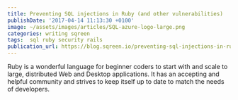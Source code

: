 ```yaml
---
title: Preventing SQL injections in Ruby (and other vulnerabilities)
publishDate: '2017-04-14 11:13:30 +0100'
image: ~/assets/images/articles/SQL-azure-logo-large.png
categories: writing sqreen
tags:  sql ruby security rails
publication_url: https://blog.sqreen.io/preventing-sql-injections-in-ruby/
---
```


Ruby is a wonderful language for beginner coders to start with and scale to large, distributed Web and Desktop applications. It has an accepting and helpful community and strives to keep itself up to date to match the needs of developers.
